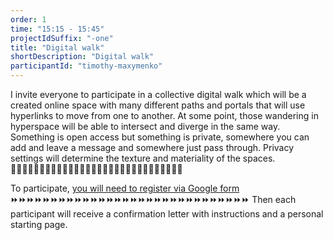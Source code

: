 ```yaml
---
order: 1
time: "15:15 - 15:45"
projectIdSuffix: "-one"
title: "Digital walk"
shortDescription: "Digital walk"
participantId: "timothy-maxymenko"
---
```


I invite everyone to participate in a collective digital walk which will be a created online space with many different paths and portals that will use hyperlinks to move from one to another. At some point, those wandering in hyperspace will be able to intersect and diverge in the same way. Something is open access but something is private, somewhere you can add and leave a message and somewhere just pass through. Privacy settings will determine the texture and materiality of the spaces. 🔗🔗🔗🔗🔗🔗🔗🔗🔗🔗🔗🔗🔗🔗🔗🔗🔗🔗🔗🔗🔗🔗🔗🔗🔗🔗🔗🔗🔗🔗

To participate, [you will need to register via Google form](https://docs.google.com/forms/d/e/1FAIpQLScBE21cIHW5GHm2916VUfkzUJ_9hfaOfqFl-FQxiLu9AWjb7A/viewform?usp=sf_link ) ⏩⏩⏩⏩⏩⏩⏩⏩⏩⏩⏩⏩⏩⏩⏩⏩⏩⏩⏩⏩⏩⏩⏩⏩⏩⏩⏩⏩⏩⏩ Then each participant will receive a confirmation letter with instructions and a personal starting page.

